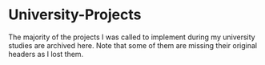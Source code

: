 # University-Projects

The majority of the projects I was called to implement during my university studies are archived here.
Note that some of them are missing their original headers as I lost them.
